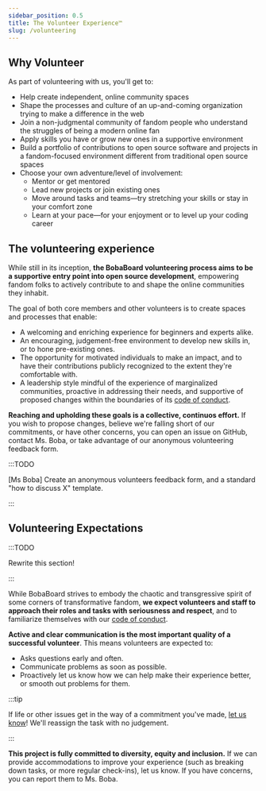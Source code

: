 ```yaml
---
sidebar_position: 0.5
title: The Volunteer Experience™
slug: /volunteering
---
```


## Why Volunteer

As part of volunteering with us, you'll get to:

- Help create independent, online community spaces
- Shape the processes and culture of an up-and-coming organization trying to
  make a difference in the web
- Join a non-judgmental community of fandom people who understand the struggles
  of being a modern online fan
- Apply skills you have or grow new ones in a supportive environment
- Build a portfolio of contributions to open source software and projects in a
  fandom-focused environment different from traditional open source spaces
- Choose your own adventure/level of involvement:
  - Mentor or get mentored
  - Lead new projects or join existing ones
  - Move around tasks and teams—try stretching your skills or stay in your
    comfort zone
  - Learn at your pace—for your enjoyment or to level up your coding career

## The volunteering experience

While still in its inception, **the BobaBoard volunteering process aims to be a supportive entry point into open source development**, empowering fandom folks to actively contribute to and shape the online communities they inhabit.

The goal of both core members and other volunteers is to create spaces and processes that enable:

- A welcoming and enriching experience for beginners and experts alike.
- An encouraging, judgement-free environment to develop new skills in, or to hone pre-existing ones.
- The opportunity for motivated individuals to make an impact, and to have their contributions publicly recognized to the extent they're comfortable with.
- A leadership style mindful of the experience of marginalized communities, proactive in addressing their needs, and supportive of proposed changes within the boundaries of its [code of conduct](/docs/volunteering/experience/code-of-conduct).

**Reaching and upholding these goals is a collective, continuos effort.** If you wish to propose changes, believe we're falling short of our commitments, or have other concerns, you can open an issue on GitHub, contact Ms. Boba, or take advantage of our anonymous volunteering feedback form.

:::TODO

[Ms Boba] Create an anonymous volunteers feedback form, and a standard "how to discuss X" template.

:::

## Volunteering Expectations

:::TODO

Rewrite this section!

:::

While BobaBoard strives to embody the chaotic and transgressive spirit of some
corners of transformative fandom, **we expect volunteers and staff to approach
their roles and tasks with seriousness and respect**, and to familiarize
themselves with our [code of conduct](/docs/volunteering/experience/code-of-conduct).

**Active and clear communication is the most important quality of a successful
volunteer**. This means volunteers are expected to:

- Asks questions early and often.
- Communicate problems as soon as possible.
- Proactively let us know how we can help make their experience better, or
  smooth out problems for them.

:::tip

If life or other issues get in the way of a commitment you've made, <ins>let us
know</ins>! We'll reassign the task with no judgement.

:::

**This project is fully committed to diversity, equity and inclusion.** If we
can provide accommodations to improve your experience (such as breaking down
tasks, or more regular check-ins), let us know. If you have concerns, you can
report them to Ms. Boba.
